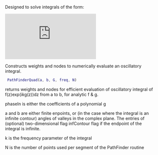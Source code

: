 Designed to solve integrals of the form:

![equation](http://latex.codecogs.com/gif.latex?%5Cint_%5Cgamma%20f%28z%29%5Cmathrm%7Be%7D%5E%7B%5Cmathrm%7Bi%7D%5Comega%20g%28z%29%7D%5Cmathrm%7Bd%7Dz)


Constructs weights and nodes to numerically evaluate an oscillatory integral.
```matlab
 PathFinderQuad(a, b, G, freq, N)
 ```
 returns weights and nodes for efficient evaluation of oscillatory
 integral of f(z)exp(i*k*g(z))dz from a to b, for analytic f & g.
 
 phaseIn is either the coefficients of a polynomial g
 
 a and b are either finite enpoints, or (in the case where the integral is an infinite contour)
 angles of valleys in the complex plane. The entries of (optional) two-dimensional
 flag infContour flag if the endpoint of the integral is infinite.
 
 k is the frequency parameter of the integral
 
 N is the number of points used per segment of the PathFinder routine
